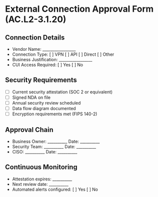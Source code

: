 # External Connection Approval Form (AC.L2-3.1.20)

## Connection Details

- Vendor Name: _________________
- Connection Type: [ ] VPN [ ] API [ ] Direct [ ] Other
- Business Justification: _________________
- CUI Access Required: [ ] Yes [ ] No

## Security Requirements

- [ ] Current security attestation (SOC 2 or equivalent)
- [ ] Signed NDA on file
- [ ] Annual security review scheduled
- [ ] Data flow diagram documented
- [ ] Encryption requirements met (FIPS 140-2)

## Approval Chain

- Business Owner: __________ Date: __________
- Security Team: __________ Date: __________
- CISO: __________ Date: __________

## Continuous Monitoring

- Attestation expires: __________
- Next review date: __________
- Automated alerts configured: [ ] Yes [ ] No
